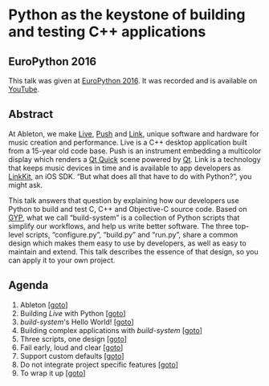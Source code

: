# Python as the keystone of building and testing C++ applications


## EuroPython 2016

This talk was given at [EuroPython 2016][EuroPython 2016]. It was recorded and
is available on [YouTube](https://youtu.be/zZPGRV5Kw70).


## Abstract

At Ableton, we make [Live][Live], [Push][Push] and [Link][Link], unique software
and hardware for music creation and performance. Live is a C++ desktop
application built from a 15-year old code base. Push is an instrument embedding
a multicolor display which renders a [Qt Quick][Qt Quick] scene powered by
[Qt][Qt]. Link is a technology that keeps music devices in time and is available
to app developers as [LinkKit][LinkKit], an iOS SDK. “But what does all that
have to do with Python?”, you might ask.

This talk answers that question by explaining how our developers use Python to
build and test C, C++ and Objective-C source code. Based on [GYP][GYP], what we
call “build-system” is a collection of Python scripts that simplify our
workflows, and help us write better software. The three top-level scripts,
“configure.py”, “build.py” and “run.py”, share a common design which makes them
easy to use by developers, as well as easy to maintain and extend. This talk
describes the essence of that design, so you can apply it to your own project.


## Agenda

1. Ableton [[goto](https://youtu.be/zZPGRV5Kw70?t=25)]
2. Building *Live* with Python [[goto](https://youtu.be/zZPGRV5Kw70?t=146)]
3. *build-system*'s Hello World! [[goto](https://youtu.be/zZPGRV5Kw70?t=359)]
4. Building complex applications with *build-system* [[goto](https://youtu.be/zZPGRV5Kw70?t=626)]
5. Three scripts, one design [[goto](https://youtu.be/zZPGRV5Kw70?t=696)]
6. Fail early, loud and clear [[goto](https://youtu.be/zZPGRV5Kw70?t=783)]
7. Support custom defaults [[goto](https://youtu.be/zZPGRV5Kw70?t=944)]
8. Do not integrate project specific features [[goto](https://youtu.be/zZPGRV5Kw70?t=1106)]
9. To wrap it up [[goto](https://youtu.be/zZPGRV5Kw70?t=1623)]


[EuroPython 2016]: https://ep2016.europython.eu/en/
[GYP]: https://gyp.gsrc.io/
[Link]: https://www.ableton.com/link/
[LinkKit]: https://ableton.github.io/linkkit/
[Live]: https://www.ableton.com/live/
[Push]: https://www.ableton.com/push/
[Qt Quick]: https://www.qt.io/qt-quick/
[Qt]: http://www.qt.io/
